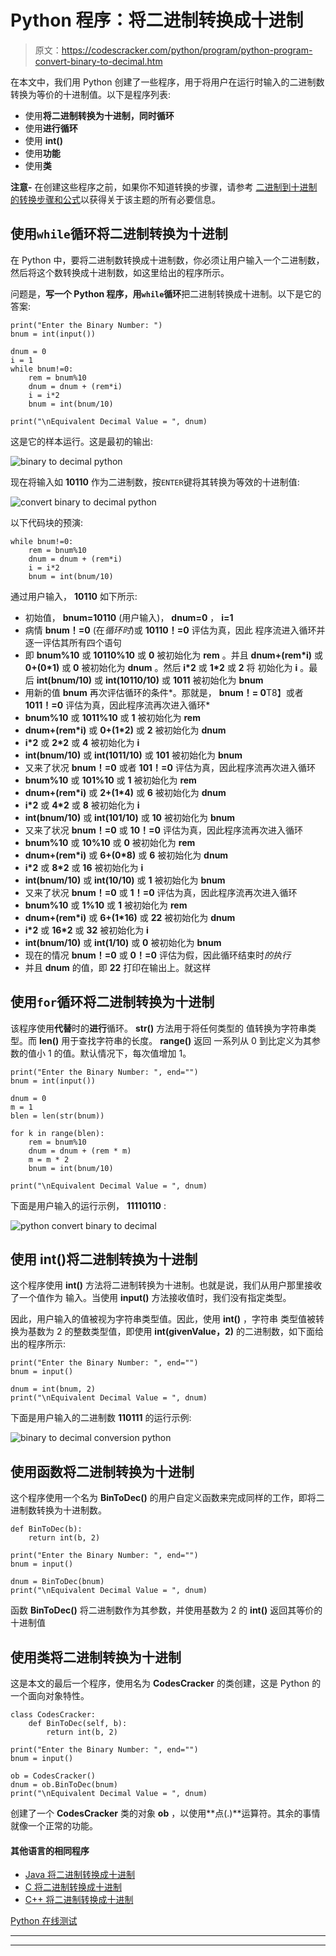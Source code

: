 # Python 程序：将二进制转换成十进制

> 原文：<https://codescracker.com/python/program/python-program-convert-binary-to-decimal.htm>

在本文中，我们用 Python 创建了一些程序，用于将用户在运行时输入的二进制数转换为等价的十进制值。以下是程序列表:

*   使用**将二进制转换为十进制，同时循环**
*   使用**进行循环**
*   使用 **int()**
*   使用**功能**
*   使用**类**

**注意-** 在创建这些程序之前，如果你不知道转换的步骤，请参考 [二进制到十进制的转换步骤和公式](/computer-fundamental/binary-to-decimal.htm)以获得关于该主题的所有必要信息。

## 使用`while`循环将二进制转换为十进制

在 Python 中，要将二进制数转换成十进制数，你必须让用户输入一个二进制数，然后将这个数转换成十进制数，如这里给出的程序所示。

问题是，**写一个 Python 程序，用`while`循环**把二进制转换成十进制。以下是它的答案:

```
print("Enter the Binary Number: ")
bnum = int(input())

dnum = 0
i = 1
while bnum!=0:
    rem = bnum%10
    dnum = dnum + (rem*i)
    i = i*2
    bnum = int(bnum/10)

print("\nEquivalent Decimal Value = ", dnum)
```

这是它的样本运行。这是最初的输出:

![binary to decimal python](img/1e3bc9fa4005f91669c9edf0dc123c2c.png)

现在将输入如 **10110** 作为二进制数，按`ENTER`键将其转换为等效的十进制值:

![convert binary to decimal python](img/40e26d4809d8bbfcd4cc5c50c25c01e2.png)

以下代码块的预演:

```
while bnum!=0:
    rem = bnum%10
    dnum = dnum + (rem*i)
    i = i*2
    bnum = int(bnum/10)
```

通过用户输入， **10110** 如下所示:

*   初始值， **bnum=10110** (用户输入)， **dnum=0** ， **i=1**
*   病情 **bnum！=0** (在*循环时*)或 **10110！=0** 评估为真，因此 程序流进入循环并逐一评估其所有四个语句
*   即 **bnum%10** 或 **10110%10** 或 **0** 被初始化为 **rem** 。并且 **dnum+(rem*i)** 或 **0+(0*1)** 或 **0** 被初始化为 **dnum** 。然后 **i*2** 或 **1*2** 或 **2** 将 初始化为 **i** 。最后 **int(bnum/10)** 或 **int(10110/10)** 或 **1011** 被初始化为 **bnum**
*   用新的值 **bnum** 再次评估循环的条件*。那就是， **bnum！= 0**T8】或者 **1011！=0** 评估为真，因此程序流再次进入循环*
*   **bnum%10** 或 **1011%10** 或 **1** 被初始化为 **rem**
*   **dnum+(rem*i)** 或 **0+(1*2)** 或 **2** 被初始化为 **dnum**
*   **i*2** 或 **2*2** 或 **4** 被初始化为 **i**
*   **int(bnum/10)** 或 **int(1011/10)** 或 **101** 被初始化为 **bnum**
*   又来了状况 **bnum！=0** 或者 **101！=0** 评估为真，因此程序流再次进入循环
*   **bnum%10** 或 **101%10** 或 **1** 被初始化为 **rem**
*   **dnum+(rem*i)** 或 **2+(1*4)** 或 **6** 被初始化为 **dnum**
*   **i*2** 或 **4*2** 或 **8** 被初始化为 **i**
*   **int(bnum/10)** 或 **int(101/10)** 或 **10** 被初始化为 **bnum**
*   又来了状况 **bnum！=0** 或 **10！=0** 评估为真，因此程序流再次进入循环
*   **bnum%10** 或 **10%10** 或 **0** 被初始化为 **rem**
*   **dnum+(rem*i)** 或 **6+(0*8)** 或 **6** 被初始化为 **dnum**
*   **i*2** 或 **8*2** 或 **16** 被初始化为 **i**
*   **int(bnum/10)** 或 **int(10/10)** 或 **1** 被初始化为 **bnum**
*   又来了状况 **bnum！=0** 或 **1！=0** 评估为真，因此程序流再次进入循环
*   **bnum%10** 或 **1%10** 或 **1** 被初始化为 **rem**
*   **dnum+(rem*i)** 或 **6+(1*16)** 或 **22** 被初始化为 **dnum**
*   **i*2** 或 **16*2** 或 **32** 被初始化为 **i**
*   **int(bnum/10)** 或 **int(1/10)** 或 **0** 被初始化为 **bnum**
*   现在的情况 **bnum！=0** 或 **0！=0** 评估为假，因此循环结束时*的执行*
*   并且 **dnum** 的值，即 **22** 打印在输出上。就这样

## 使用`for`循环将二进制转换为十进制

该程序使用**代替**时的**进行**循环。 **str()** 方法用于将任何类型的 值转换为字符串类型。而 **len()** 用于查找字符串的长度。 **range()** 返回 一系列从 0 到比定义为其参数的值小 1 的值。默认情况下，每次值增加 1。

```
print("Enter the Binary Number: ", end="")
bnum = int(input())

dnum = 0
m = 1
blen = len(str(bnum))

for k in range(blen):
    rem = bnum%10
    dnum = dnum + (rem * m)
    m = m * 2
    bnum = int(bnum/10)

print("\nEquivalent Decimal Value = ", dnum)
```

下面是用户输入的运行示例， **11110110** :

![python convert binary to decimal](img/d477124b253cca409edb65c38e96c2da.png)

## 使用 int()将二进制转换为十进制

这个程序使用 **int()** 方法将二进制转换为十进制。也就是说，我们从用户那里接收了一个值作为 输入。当使用 **input()** 方法接收值时，我们没有指定类型。

因此，用户输入的值被视为字符串类型值。因此，使用 **int()** ，字符串 类型值被转换为基数为 2 的整数类型值，即使用 **int(givenValue，2)** 的二进制数，如下面给出的程序所示:

```
print("Enter the Binary Number: ", end="")
bnum = input()

dnum = int(bnum, 2)
print("\nEquivalent Decimal Value = ", dnum)
```

下面是用户输入的二进制数 **110111** 的运行示例:

![binary to decimal conversion python](img/b64c98a0568367bfaca9ddff577f98a5.png)

## 使用函数将二进制转换为十进制

这个程序使用一个名为 **BinToDec()** 的用户自定义函数来完成同样的工作，即将二进制数转换为十进制数。

```
def BinToDec(b):
    return int(b, 2)

print("Enter the Binary Number: ", end="")
bnum = input()

dnum = BinToDec(bnum)
print("\nEquivalent Decimal Value = ", dnum)
```

函数 **BinToDec()** 将二进制数作为其参数，并使用基数为 2 的 **int()** 返回其等价的十进制值

## 使用类将二进制转换为十进制

这是本文的最后一个程序，使用名为 **CodesCracker** 的类创建，这是 Python 的一个面向对象特性。

```
class CodesCracker:
    def BinToDec(self, b):
        return int(b, 2)

print("Enter the Binary Number: ", end="")
bnum = input()

ob = CodesCracker()
dnum = ob.BinToDec(bnum)
print("\nEquivalent Decimal Value = ", dnum)
```

创建了一个 **CodesCracker** 类的对象 **ob** ，以使用**点(.)**运算符。其余的事情就像一个正常的功能。

#### 其他语言的相同程序

*   [Java 将二进制转换成十进制](/java/program/java-program-convert-binary-to-decimal.htm)
*   [C 将二进制转换成十进制](/c/program/c-program-convert-binary-to-decimal.htm)
*   [C++ 将二进制转换成十进制](/cpp/program/cpp-program-convert-binary-to-decimal.htm)

[Python 在线测试](/exam/showtest.php?subid=10)

* * *

* * *